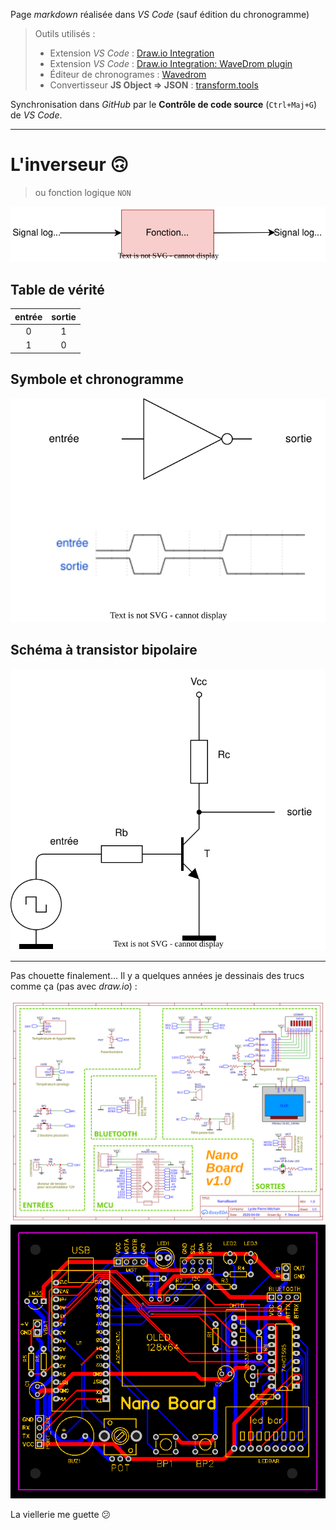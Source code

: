 Page *markdown* réalisée dans *VS Code* (sauf édition du chronogramme)

> Outils utilisés :
> 
> - Extension *VS Code* : [Draw.io Integration](https://marketplace.visualstudio.com/items?itemName=hediet.vscode-drawio)
> - Extension *VS Code* : [Draw.io Integration: WaveDrom plugin](https://marketplace.visualstudio.com/items?itemName=nopeslide.vscode-drawio-plugin-wavedrom)
> - Éditeur de chronogrames : [Wavedrom](https://wavedrom.com/)
> - Convertisseur **JS Object ⇒ JSON** : [transform.tools](https://transform.tools/js-object-to-json)

Synchronisation dans *GitHub* par le **Contrôle de code source** (`Ctrl+Maj+G`) de *VS Code*.

---

# L'inverseur 🙃

> ou fonction logique `NON`

![drawio](synoptique.drawio.svg)

## Table de vérité

| entrée | sortie |
| :----: | :----: |
|   0    |   1    |
|   1    |   0    |

## Symbole et chronogramme

![drawio](inverseur.drawio.svg)

## Schéma à transistor bipolaire

![drawio](transistor.drawio.svg)

---

Pas chouette finalement... Il y a quelques années je dessinais des trucs comme ça (pas avec *draw.io*) :

![EasyEda](nanoboard.svg)
![EasyEda](pcb.svg)

La viellerie me guette 😕